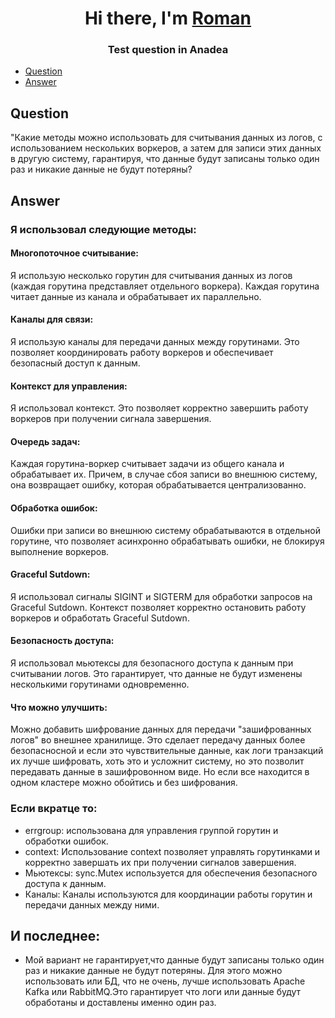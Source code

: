 <h1 align="center">Hi there, I'm <a href="https://github.com/Amore14rn" target="_blank">Roman</a> 

<h3 align="center">Test question in Anadea</h3>

- [Question](#Question)
- [Answer](#Answer)

## Question
"Какие методы можно использовать для считывания данных из логов, с использованием нескольких воркеров, а затем для записи этих данных в другую систему, гарантируя, что данные будут записаны только один раз и никакие данные не будут потеряны? 

## Answer

### Я использовал следующие методы:

#### Многопоточное считывание: 
Я использую несколько горутин для считывания данных из логов (каждая горутина представляет отдельного воркера). Каждая горутина читает данные из канала и обрабатывает их параллельно.

#### Каналы для связи:
Я использую каналы для передачи данных между горутинами. Это позволяет координировать работу воркеров и обеспечивает безопасный доступ к данным.

#### Контекст для управления:
Я использовал контекст. Это позволяет корректно завершить работу воркеров при получении сигнала завершения.

#### Очередь задач: 
Каждая горутина-воркер считывает задачи из общего канала и обрабатывает их. Причем, в случае сбоя записи во внешнюю систему, она возвращает ошибку, которая обрабатывается централизованно.

#### Обработка ошибок:
Ошибки при записи во внешнюю систему обрабатываются в отдельной горутине, что позволяет асинхронно обрабатывать ошибки, не блокируя выполнение воркеров.

#### Graceful Sutdown:
Я использовал сигналы SIGINT и SIGTERM для обработки запросов на Graceful Sutdown. Контекст позволяет корректно остановить работу воркеров и обработать Graceful Sutdown.

#### Безопасность доступа: 
Я использовал мьютексы для безопасного доступа к данным при считывании логов. Это гарантирует, что данные не будут изменены несколькими горутинами одновременно.

#### Что можно улучшить:
Можно добавить шифрование данных для передачи "зашифрованных логов" во внешнее хранилище. Это сделает передачу данных более безопасносной и если это чувствительные данные, как логи транзакций их лучше шифровать, хоть это и усложнит систему, но это позволит передавать данные в зашифровонном виде. Но если все находится в одном кластере можно обойтись и без шифрования.

### Если вкратце то:
- errgroup: использована для управления группой горутин и обработки ошибок.
- context: Использование context позволяет управлять горутинками и корректно завершать их при получении сигналов завершения.
- Мьютексы: sync.Mutex используется для обеспечения безопасного доступа к данным.
- Каналы: Каналы используются для координации работы горутин и передачи данных между ними.

## И последнее:
- Мой вариант не гарантирует,что данные будут записаны только один раз и никакие данные не будут потеряны. Для этого можно использовать или БД, что не очень, лучше использовать Apache Kafka или RabbitMQ.Это гарантирует что логи или данные будут  обработаны и доставлены именно один раз.